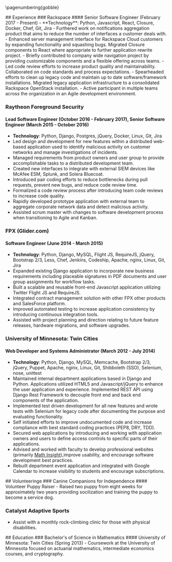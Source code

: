 \pagenumbering{gobble}
<div class='row' id='experience'>
<div class='col-xs-12'>
## Experience
### Rackspace
#### Senior Software Engineer (February 2017 - Present)
- **Technology**: Python, Javascript, React, Closure, Docker, Chef, Git, Jira
- Furthered work on notifications aggregation product that aims to reduce the number of interfaces a customer deals with.
- Enhanced server management interface for Rackspace Cloud customers by expanding functionality and squashing bugs. Migrated Closure components to React where appropriate to further application rewrite project.
- Briefly contributed to company wide navigation project by providing customizable components and a flexible offering across teams.
- Led code review efforts to increase product quality and maintainability. Collaborated on code standards and process expectations.
- Spearheaded efforts to clean up legacy code and maintain up to date software/framework installations. Migrated legacy application infrastructure to a consolidated Rackspace OpenStack installation.
- Active participant in multiple teams across the organization in an Agile development environment.

### Raytheon Foreground Security
#### Lead Software Engineer (October 2016 - February 2017), Senior Software Engineer (March 2015 - October 2016)
- **Technology**: Python, Django, Postgres, jQuery, Docker, Linux, Git, Jira
- Led design and development for new features within a distributed web-based application used to identify malicious activity on customer networks and manage investigations of incidents.
- Managed requirements from product owners and user group to provide accomplishable tasks to a distributed development team.
- Created new interfaces to integrate with external SIEM devices like McAfee ESM, Splunk, and Solera Bluecoat.
- Introduced pair coding efforts to reduce bottlenecks during pull requests, prevent new bugs, and reduce code review time.
- Formalized a code review process after introducing team code reviews to increase code quality.
- Rapidly developed prototype application with external team to aggregate corporate network data and detect malicious activity.
- Assisted scrum master with changes to software development process when transitioning to Agile and Kanban.

### FPX (Glider.com)
#### Software Engineer (June 2014 - March 2015)
- **Technology**: Python, Django, MySQL, Flight JS, RequireJS, jQuery, Bootstrap 2/3, Less, Chef, Jenkins, Codeship, Apache, nginx, Linux, Git, Jira
- Expanded existing Django application to incorporate new business requirements including placeable signatures in PDF documents and user group assignments for workflow tasks.
- Built a scalable and reusable front-end Javascript application utilizing Twitter Flight JS and RequireJS.
- Integrated contract management solution with other FPX other products and SalesForce platform.
- Improved automated testing to increase application consistency by introducing continuous integration tools.
- Assisted with project planning and direction relating to future feature releases, hardware migrations, and software upgrades.

### University of Minnesota: Twin Cities
#### Web Developer and Systems Administrator (March 2012 - July 2014)
- **Technology**: Python, Django, MySQL, Memcache, Bootstrap 2/3, jQuery, Puppet, Apache, nginx, Linux, Git, Shibboleth (SSO), Selenium, nose, unittest
- Maintained internal department applications based in Django and Python. Applications utilized HTML5 and Javascript/jQuery to enhance the user application and experience. Implemented REST API using Django Rest Framework to decouple front end and back end components of the application.
- Implemented test driven development for all new features and wrote tests with Selenium for legacy code after documenting the purpose and evaluating functionality.
- Self initiated efforts to improve undocumented code and increase compliance with best standard coding practices (PEP8, DRY, TDD).
- Secured web applications by introducing and working with application owners and users to define access controls to specific parts of their applications.
- Advised and worked with faculty to develop professional websites (primarily [Math Insight](http://mathinsight.org)),improve usability, and encourage software development best practices.
- Rebuilt department event application and integrated with Google Calendar to increase visibility to students and encourage subscriptions.
</div><!-- .col-xs-12 -->
</div><!-- #experience -->
<div id='skills' class='row'>
<div class='col-xs-12'>
## Volunteeringe
### Canine Companions for Independence
#### Volunteer Puppy Raiser
- Raised two puppy from eight weeks for approximately two years providing socilization and training the puppy to become a service dog.

### Catalyst Adaptive Sports
- Assist with a monthly rock-climbing clinic for those with physical disabilities.
</div><!-- .col-xs-12 -->
</div><!-- #education -->
<div id='education' class='row'>
<div class='col-xs-12'>
## Education
### Bachelor's of Science in Mathematics
#### University of Minnesota: Twin Cities (Spring 2013)
- Coursework at the University of Minnesota focused on actuarial mathematics, intermediate economics courses, and cryptography.
</div><!-- .col-xs-12 -->
</div><!-- #education -->
